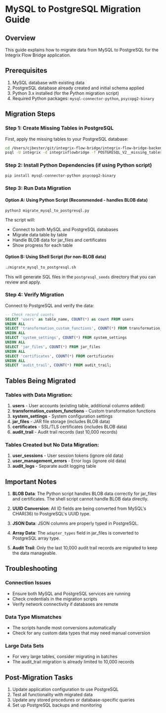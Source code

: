 # MySQL to PostgreSQL Migration Guide

## Overview
This guide explains how to migrate data from MySQL to PostgreSQL for the Integrix Flow Bridge application.

## Prerequisites
1. MySQL database with existing data
2. PostgreSQL database already created and initial schema applied
3. Python 3.x installed (for the Python migration script)
4. Required Python packages: `mysql-connector-python`, `psycopg2-binary`

## Migration Steps

### Step 1: Create Missing Tables in PostgreSQL
First, apply the missing tables to your PostgreSQL database:

```bash
cd /Users/cjbester/git/integrix-flow-bridge/integrix-flow-bridge-backend/db/src/main/resources/db/migration
psql -U integrix -d integrixflowbridge -f POSTGRESQL_V2__missing_tables.sql
```

### Step 2: Install Python Dependencies (if using Python script)
```bash
pip install mysql-connector-python psycopg2-binary
```

### Step 3: Run Data Migration

#### Option A: Using Python Script (Recommended - handles BLOB data)
```bash
python3 migrate_mysql_to_postgresql.py
```

The script will:
- Connect to both MySQL and PostgreSQL databases
- Migrate data table by table
- Handle BLOB data for jar_files and certificates
- Show progress for each table

#### Option B: Using Shell Script (for non-BLOB data)
```bash
./migrate_mysql_to_postgresql.sh
```

This will generate SQL files in the `postgresql_seeds` directory that you can review and apply.

### Step 4: Verify Migration
Connect to PostgreSQL and verify the data:

```sql
-- Check record counts
SELECT 'users' as table_name, COUNT(*) as count FROM users
UNION ALL
SELECT 'transformation_custom_functions', COUNT(*) FROM transformation_custom_functions
UNION ALL
SELECT 'system_settings', COUNT(*) FROM system_settings
UNION ALL
SELECT 'jar_files', COUNT(*) FROM jar_files
UNION ALL
SELECT 'certificates', COUNT(*) FROM certificates
UNION ALL
SELECT 'audit_trail', COUNT(*) FROM audit_trail;
```

## Tables Being Migrated

### Tables with Data Migration:
1. **users** - User accounts (existing table, additional columns added)
2. **transformation_custom_functions** - Custom transformation functions
3. **system_settings** - System configuration settings
4. **jar_files** - JAR file storage (includes BLOB data)
5. **certificates** - SSL/TLS certificates (includes BLOB data)
6. **audit_trail** - Audit trail records (last 10,000 records)

### Tables Created but No Data Migration:
1. **user_sessions** - User session tokens (ignore old data)
2. **user_management_errors** - Error logs (ignore old data)
3. **audit_logs** - Separate audit logging table

## Important Notes

1. **BLOB Data**: The Python script handles BLOB data correctly for jar_files and certificates. The shell script cannot handle BLOB data directly.

2. **UUID Conversion**: All ID fields are being converted from MySQL's CHAR(36) to PostgreSQL's UUID type.

3. **JSON Data**: JSON columns are properly typed in PostgreSQL.

4. **Array Data**: The `adapter_types` field in jar_files is converted to PostgreSQL array type.

5. **Audit Trail**: Only the last 10,000 audit trail records are migrated to keep the data manageable.

## Troubleshooting

### Connection Issues
- Ensure both MySQL and PostgreSQL services are running
- Check credentials in the migration scripts
- Verify network connectivity if databases are remote

### Data Type Mismatches
- The scripts handle most conversions automatically
- Check for any custom data types that may need manual conversion

### Large Data Sets
- For very large tables, consider migrating in batches
- The audit_trail migration is already limited to 10,000 records

## Post-Migration Tasks

1. Update application configuration to use PostgreSQL
2. Test all functionality with migrated data
3. Update any stored procedures or database-specific queries
4. Set up PostgreSQL backups and monitoring